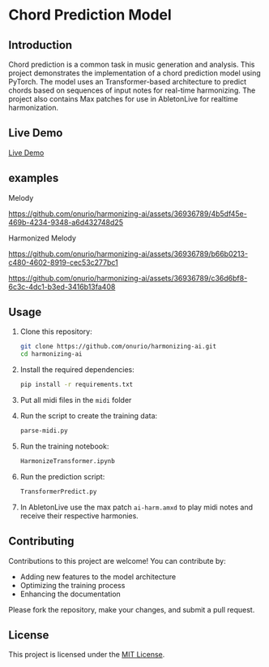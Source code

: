 # Chord Prediction Model

## Introduction

Chord prediction is a common task in music generation and analysis. This project demonstrates the implementation of a chord prediction model using PyTorch. The model uses an Transformer-based architecture to predict chords based on sequences of input notes for real-time harmonizing. The project also contains Max patches for use in AbletonLive for realtime harmonization.

## Live Demo

[Live Demo](https://omrinuri.com/play/harmonizing-ai)

## examples

Melody

https://github.com/onurio/harmonizing-ai/assets/36936789/4b5df45e-469b-4234-9348-a6d432748d25

Harmonized Melody



https://github.com/onurio/harmonizing-ai/assets/36936789/b66b0213-c480-4602-8919-cec53c277bc1



https://github.com/onurio/harmonizing-ai/assets/36936789/c36d6bf8-6c3c-4dc1-b3ed-3416b13fa408



## Usage

1. Clone this repository:

   ```bash
   git clone https://github.com/onurio/harmonizing-ai.git
   cd harmonizing-ai
   ```

2. Install the required dependencies:

   ```bash
   pip install -r requirements.txt
   ```

3. Put all midi files in the `midi` folder

5. Run the script to create the training data:

   ```bash
   parse-midi.py
   ```

5. Run the training notebook:

   ```bash
   HarmonizeTransformer.ipynb
   ```

6. Run the prediction script:

   ```bash
   TransformerPredict.py
   ```

7. In AbletonLive use the max patch `ai-harm.amxd` to play midi notes and receive their respective harmonies.

## Contributing

Contributions to this project are welcome! You can contribute by:

- Adding new features to the model architecture
- Optimizing the training process
- Enhancing the documentation

Please fork the repository, make your changes, and submit a pull request.

## License

This project is licensed under the [MIT License](LICENSE).
